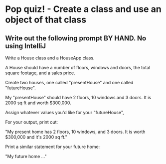 # Pop quiz! - Create a class and use an object of that class
## Write out the following prompt BY HAND. No using IntelliJ



Write a House class and a HouseApp class.

A House should have a number of floors, windows and doors, the total square footage, and a sales price.

Create two houses, one called "presentHouse" and one called "futureHouse". 

My "presentHouse" should have 2 floors, 10 windows and 3 doors. It is 2000 sq ft and worth $300,000.

Assign whatever values you'd like for your "futureHouse",


For your output, print out:

"My present home has 2 floors, 10 windows, and 3 doors. It is worth $300,000 and it's 2000 sq ft."

Print a similar statement for your future home:

"My future home ..."  
